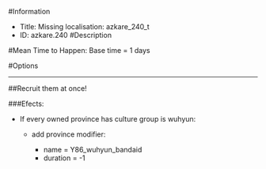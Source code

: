 #Information
 - Title: Missing localisation: azkare_240_t
 - ID: azkare.240
#Description

#Mean Time to Happen:
Base time = 1 days

#Options

___
##Recruit them at once!

###Efects:<ul><li>If every owned province has culture group is wuhyun:</li><ul><li>add province modifier:</li><ul><li>name = Y86_wuhyun_bandaid</li><li>duration = -1</li></ul></ul></ul>
